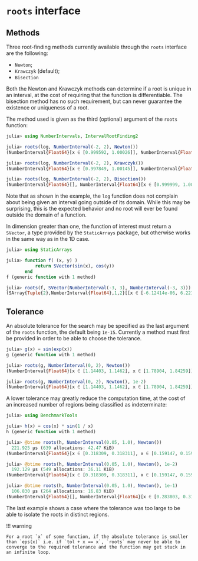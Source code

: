 # `roots` interface

## Methods

Three root-finding methods currently available through the `roots` interface are the following:
  - `Newton`;
  - `Krawczyk` (default);
  - `Bisection`

Both the Newton and Krawczyk methods can determine if a root is unique in an interval, at the cost of requiring that the function is differentiable. The bisection method has no such requirement, but can never guarantee the existence or uniqueness of a root.

The method used is given as the third (optional) argument of the `roots` function:

```jl
julia> using NumberIntervals, IntervalRootFinding2

julia> roots(log, NumberInterval(-2, 2), Newton())
(NumberInterval{Float64}[x ∈ [0.999592, 1.00026]], NumberInterval{Float64}[])

julia> roots(log, NumberInterval(-2, 2), Krawczyk())
(NumberInterval{Float64}[x ∈ [0.997849, 1.00145]], NumberInterval{Float64}[])

julia> roots(log, NumberInterval(-2, 2), Bisection())
(NumberInterval{Float64}[], NumberInterval{Float64}[x ∈ [0.999999, 1.00001]])
```

Note that as shown in the example, the `log` function does not complain about being given an interval going outside of its domain. While this may be surprising, this is the expected behavior and no root will ever be found outside the domain of a function.

In dimension greater than one, the function of interest must return a `SVector`, a type provided by the `StaticArrays` package, but otherwise works in the same way as in the 1D case.

```jl
julia> using StaticArrays

julia> function f( (x, y) )
           return SVector(sin(x), cos(y))
       end
f (generic function with 1 method)

julia> roots(f, SVector(NumberInterval(-3, 3), NumberInterval(-3, 3)))
(SArray{Tuple{2},NumberInterval{Float64},1,2}[[x ∈ [-6.12414e-06, 6.22146e-06], x ∈ [1.56843, 1.57243]], [x ∈ [-1.18531e-16, 1.20398e-16], x ∈ [-1.5708, -1.57079]]], SArray{Tuple{2},NumberInterval{Float64},1,2}[])
```

## Tolerance

An absolute tolerance for the search may be specified as the last argument of the `roots` function, the default being `1e-15`. Currently a method must first be provided in order to be able to choose the tolerance.

```jl
julia> g(x) = sin(exp(x))
g (generic function with 1 method)

julia> roots(g, NumberInterval(0, 2), Newton())
(NumberInterval{Float64}[x ∈ [1.14403, 1.1462], x ∈ [1.78904, 1.84259]], NumberInterval{Float64}[])

julia> roots(g, NumberInterval(0, 2), Newton(), 1e-2)
(NumberInterval{Float64}[x ∈ [1.14403, 1.1462], x ∈ [1.78904, 1.84259]], NumberInterval{Float64}[])
```

A lower tolerance may greatly reduce the computation time, at the cost of an increased number of regions being classified as indeterminate:

```jl
julia> using BenchmarkTools

julia> h(x) = cos(x) * sin(1 / x)
h (generic function with 1 method)

julia> @btime roots(h, NumberInterval(0.05, 1.0), Newton())
  221.925 μs (639 allocations: 42.47 KiB)
(NumberInterval{Float64}[x ∈ [0.318309, 0.318311], x ∈ [0.159147, 0.159161], x ∈ [0.0515382, 0.0531049], x ∈ [0.106089, 0.106113], x ∈ [0.0795764, 0.0795785], x ∈ [0.0636617, 0.0636622]], NumberInterval{Float64}[])

julia> @btime roots(h, NumberInterval(0.05, 1.0), Newton(), 1e-2)
  192.129 μs (549 allocations: 36.11 KiB)
(NumberInterval{Float64}[x ∈ [0.318309, 0.318311], x ∈ [0.159147, 0.159161], x ∈ [0.0515382, 0.0531049], x ∈ [0.106089, 0.106113]], NumberInterval{Float64}[x ∈ [0.0570253, 0.0641614], x ∈ [0.0785458, 0.0856819]])

julia> @btime roots(h, NumberInterval(0.05, 1.0), Newton(), 1e-1)
  106.830 μs (264 allocations: 16.83 KiB)
(NumberInterval{Float64}[], NumberInterval{Float64}[x ∈ [0.283803, 0.319372], x ∈ [0.05, 0.107542], x ∈ [0.107541, 0.165989]])
```

The last example shows a case where the tolerance was too large to be able to isolate the roots in distinct regions.

!!! warning

    For a root `x` of some function, if the absolute tolerance is smaller than `eps(x)` i.e. if `tol + x == x`, `roots` may never be able to converge to the required tolerance and the function may get stuck in an infinite loop.
